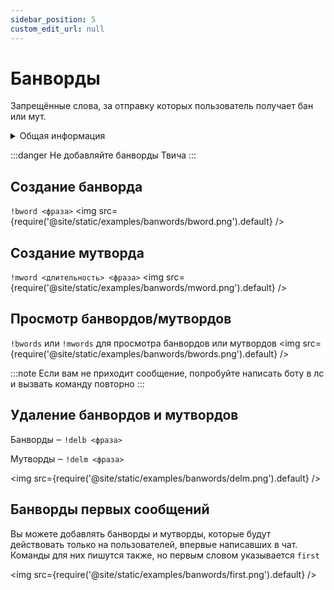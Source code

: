 ```yaml
---
sidebar_position: 5
custom_edit_url: null
---
```


# Банворды

Запрещённые слова, за отправку которых пользователь получает бан или мут.

<details>
  <summary>Общая информация</summary>
  <ul>
    <li><b>Название:</b> bword</li>
    <li><b>Элиасы:</b> mword, delb, delm, bwords, mwords</li>
    <li><b>Кулдаун:</b> общий 3 секунды</li>
    <li><a href="https://github.com/Relanit/ModBoty/blob/master/ModBoty/cogs/banwords.py"><b>Исходный код</b></a></li>
  </ul>
</details>

:::danger
Не добавляйте банворды Твича
:::

## Создание банворда
`!bword <фраза>`
<img src={require('@site/static/examples/banwords/bword.png').default} />

## Создание мутворда
`!mword <длительность> <фраза>`
<img src={require('@site/static/examples/banwords/mword.png').default} />

## Просмотр банвордов/мутвордов
`!bwords` или `!mwords` для просмотра банвордов или мутвордов
<img src={require('@site/static/examples/banwords/bwords.png').default} />

:::note
Если вам не приходит сообщение, попробуйте написать боту в лс и вызвать команду повторно
:::

## Удаление банвордов и мутвордов
Банворды ‒ `!delb <фраза>`

Мутворды ‒ `!delm <фраза>`

<img src={require('@site/static/examples/banwords/delm.png').default} />

## Банворды первых сообщений

Вы можете добавлять банворды и мутворды, которые будут действовать только на пользователей, впервые написавших в чат. Команды для них пишутся также, но первым словом указывается `first`

<img src={require('@site/static/examples/banwords/first.png').default} />